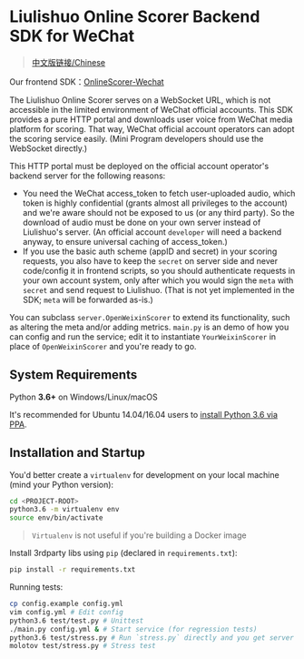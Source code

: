 # Liulishuo Online Scorer Backend SDK for WeChat

> [中文版链接/Chinese](/README-zh.md)

Our frontend SDK：[OnlineScorer-Wechat](https://github.com/lingochamp/OnlineScorer-Wechat)

The Liulishuo Online Scorer serves on a WebSocket URL, which is not accessible in the limited environment of WeChat official accounts. This SDK provides a pure HTTP portal and downloads user voice from WeChat media platform for scoring. That way, WeChat official account operators can adopt the scoring service easily. (Mini Program developers should use the WebSocket directly.)

This HTTP portal must be deployed on the official account operator's backend server for the following reasons:

- You need the WeChat access_token to fetch user-uploaded audio, which token is highly confidential (grants almost all privileges to the account) and we're aware should not be exposed to us (or any third party). So the download of audio must be done on your own server instead of Liulishuo's server. (An official account `developer` will need a backend anyway, to ensure universal caching of access_token.)
- If you use the basic auth scheme (appID and secret) in your scoring requests, you also have to keep the `secret` on server side and never code/config it in frontend scripts, so you should authenticate requests in your own account system, only after which you would sign the `meta` with `secret` and send request to Liulishuo. (That is not yet implemented in the SDK; `meta` will be forwarded as-is.)

You can subclass `server.OpenWeixinScorer` to extend its functionality, such as altering the meta and/or adding metrics. `main.py` is an demo of how you can config and run the service; edit it to instantiate `YourWeixinScorer` in place of `OpenWeixinScorer` and you're ready to go.

## System Requirements

Python **3.6+** on Windows/Linux/macOS

It's recommended for Ubuntu 14.04/16.04 users to [install Python 3.6 via PPA](https://askubuntu.com/a/865569/557668).

## Installation and Startup

You'd better create a `virtualenv` for development on your local machine (mind your Python version):

``` bash
cd <PROJECT-ROOT>
python3.6 -m virtualenv env
source env/bin/activate
```

> `Virtualenv` is not useful if you're building a Docker image

Install 3rdparty libs using `pip` (declared in `requirements.txt`):

``` bash
pip install -r requirements.txt
```

Running tests:

``` bash
cp config.example config.yml
vim config.yml # Edit config
python3.6 test/test.py # Unittest
./main.py config.yml & # Start service (for regression tests)
python3.6 test/stress.py # Run `stress.py` directly and you get server response for a single run
molotov test/stress.py # Stress test
```
